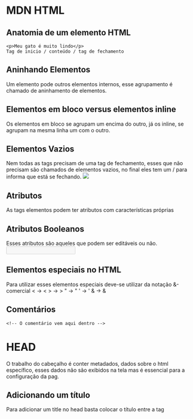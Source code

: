 # MDN HTML

## Anatomia de um elemento HTML
    <p>Meu gato é muito lindo</p>
    Tag de inicio / conteúdo / tag de fechamento
## Aninhando Elementos
Um elemento pode outros elementos internos, esse agrupamento é chamado de aninhamento
de elementos.
## Elementos em bloco versus elementos inline
Os elementos em bloco se agrupam um encima do outro, já os inline, se agrupam na 
mesma linha um com o outro.
## Elementos Vazios
Nem todas as tags precisam de uma tag de fechamento, esses que não precisam são
chamados de elementos vazios, no final eles tem um / para informa que está se fechando.
    <img src="url" />
## Atributos
As tags elementos podem ter atributos com características próprias
    <p class="class é o atributo"> 

## Atributos Booleanos
Esses atributos são aqueles que podem ser editáveis ou não.
    <input type="text" disabled="disabled">
## Elementos especiais no HTML
Para utilizar esses elementos especiais deve-se utilizar da notação &-comercial
    < -> &lt; 
    > -> &gt;
    " -> &quot;
    ' -> &apos;
    & -> &amp;
## Comentários
    <!-- O comentário vem aqui dentro -->

# HEAD 
O trabalho do cabeçalho é conter metadados, dados sobre o html específico, esses 
dados não são exibidos na tela mas é essencial para a configuração da pag.
## Adicionando um título
Para adicionar um title no head basta colocar o título entre a tag <title>
A tag <title> também é utilizada para dar o nome aos favoritos, quando o 
usuário define essa página como favorito. Também aparecem nos buscadores

## Metadados: o elemento <meta>
Definir a codificação de caracteres <meta charset="utf-8">
É uma boa prática utilizar dessa configuração, pois assim o seu site pode ser
lido em qualquer idioma humano, pois a codificação utf-8 é a codificação
universal.
Muitos elementos meta possuem o atributo name e content
name -> Informa uqe tipo de metadados está sendo utilizado
content -> Informa o conteúdo desse metadado.
<meta name="author" content="Tiago Neves">
<meta name="description" content="Esse é um dos primeiros sites">
Essas formas de definir os metadados fazem parte das atividades de SEO, que 
tem como fundamentos a habilidade de tornar as páginas mais relevantes
para os buscadores.

## Outros tipos de metadados
É possível utilizar metadados criados por empresas, para que quando o seu site
for linkado nesses sistemas o próprio sistema pode renderizar o que você 
definiu no metadado do seu site.
Existe também o favicon, em que se define uma imagem .ico para poder utilizar
essa imagem no lado do titulo e também na parte de favoritos.
<link rel="shortcut icon" href="favicon.ico" type="image/x-icon">

## CSS e JavaScript
CSS -> Definido no head para poder carregar os estilos junto com as pags
JavaScript -> Recomenda-se colocar no final da pag, para que o html e css carregue antes de realizar alguma operação com JS.

# Fundamentos do texto em HTML
## O básico: Cabeçalhos e Parágrafos
<p> -> Parágrafos
<h1> -> Títulos e subtítulos
Necessário para os temos de SEO. Basicamente é necessário também para questão de
acessibilidade e também para uma fácil estilização do site.

## Por que precisamos de semântica?
Para estabelecer um padrão de leitura pelos browsers e também pelo SEO.
Além de considerar a acessibilidade do site.
No caso, é possível utilizar qualquer elemento e estilizar em CSS, mas esse 
elemento perde o sentido semântico e nem os SEO e os sistemas de leitura de 
tela para deficientes visuais irá entender o que aquele elemento é.

## Listas
<ul> -> Listas não ordenadas
<li> -> Cada item da lista
<ol> -> Lista ordenada
É possível aninhar listas, utilizando tipo de listas diferentes.

## Importância e Ênfase
<strong> -> Importância no conteúdo
<em> -> Ênfase para o que está sendo dito.
Não se deve mais utilizar <b> ou <i>, pois isso não trás nenhum função semântica
ao código html. Utilizado apenas para estilizar quando o CSS não era tão presente
assim. Portante deve-se escapar dessas tags de apresentação.

